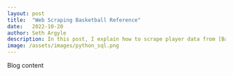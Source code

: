 ```yaml
---
layout: post
title:  "Web Scraping Basketball Reference"
date:   2022-10-20
author: Seth Argyle
description: In this post, I explain how to scrape player data from [Basketball Reference](https://www.basketball-reference.com/players/) using Python.
image: /assets/images/python_sql.png
---
```


Blog content
